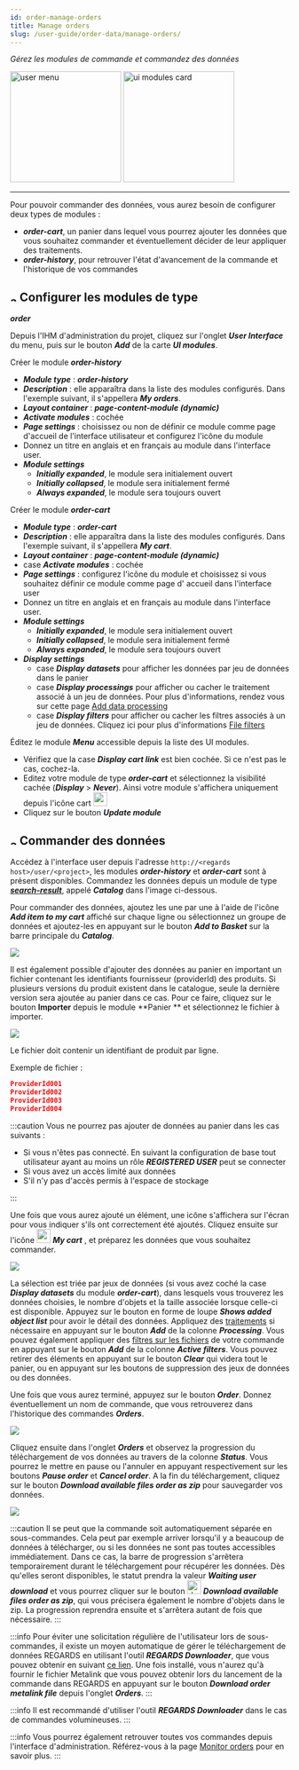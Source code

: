 ```yaml
---
id: order-manage-orders
title: Manage orders
slug: /user-guide/order-data/manage-orders/
---
```


*Gérez les modules de commande et commandez des données*

<img src="/images/user-documentation/v1.4/6-catalog-consultation/catalog/user-interface-menu.png" alt="user menu" height="200"/> 
<img src="/images/user-documentation/v1.4/6-catalog-consultation/catalog/ui-modules-card.png" alt="ui modules card" height="200"/>

---

Pour pouvoir commander des données, vous aurez besoin de configurer deux types de modules :

- ***order-cart***, un panier dans lequel vous pourrez ajouter les données que vous souhaitez commander et
  éventuellement décider de leur appliquer des traitements.
- ***order-history***, pour retrouver l'état d'avancement de la commande et l'historique de vos commandes

## <img src="/images/user-documentation/doc-icons/right-arrow.png" alt="arrow" height="12" width="12"/> Configurer les modules de type

***order***

Depuis l'IHM d'administration du projet, cliquez sur l'onglet ***User Interface*** du menu, puis sur le bouton ***Add***
de la carte ***UI modules***.

Créer le module ***order-history***

- ***Module type*** : ***order-history***
- ***Description*** : elle apparaîtra dans la liste des modules configurés. Dans l'exemple suivant, il s'appellera
  ***My orders***.
- ***Layout container*** : ***page-content-module (dynamic)***
- ***Activate modules*** : cochée
- ***Page settings*** : choisissez ou non de définir ce module comme page d'accueil de l'interface utilisateur et
  configurez l'icône du module
- Donnez un titre en anglais et en français au module dans l'interface user.
- ***Module settings***
    - ***Initially expanded***, le module sera initialement ouvert
    - ***Initially collapsed***, le module sera initialement fermé
    - ***Always expanded***, le module sera toujours ouvert

Créer le module ***order-cart***

- ***Module type*** : ***order-cart***
- ***Description*** : elle apparaîtra dans la liste des modules configurés. Dans l'exemple suivant, il s'appellera
  ***My cart***.
- ***Layout container*** : ***page-content-module (dynamic)***
- case ***Activate modules*** : cochée
- ***Page settings*** : configurez l'icône du module et choisissez si vous souhaitez définir ce module comme page d'
  accueil dans l'interface user
- Donnez un titre en anglais et en français au module dans l'interface user.
- ***Module settings***
    - ***Initially expanded***, le module sera initialement ouvert
    - ***Initially collapsed***, le module sera initialement fermé
    - ***Always expanded***, le module sera toujours ouvert
- ***Display settings***
    - case ***Display datasets*** pour afficher les données par jeu de données dans le panier
    - case ***Display processings*** pour afficher ou cacher le traitement associé à un jeu de données. Pour plus
      d'informations, rendez vous sur cette page [Add data processing](processing.md)
    - case ***Display filters*** pour afficher ou cacher les filtres associés à un jeu de données. Cliquez ici pour plus
      d'informations [File filters](file-filters.md)

Éditez le module ***Menu*** accessible depuis la liste des UI modules.

- Vérifiez que la case ***Display cart link*** est bien cochée. Si ce n'est pas le cas, cochez-la.
- Editez votre module de type ***order-cart*** et sélectionnez la visibilité cachée (***Display*** > ***Never***). Ainsi
  votre module s'affichera uniquement depuis l'icône
  cart <img src="/images/user-documentation/regards-icons/user/cart.png" alt="cart" height="25" width="25"/>
- Cliquez sur le bouton ***Update module***

## <img src="/images/user-documentation/doc-icons/right-arrow.png" alt="arrow" height="12" width="12"/> Commander des données

Accédez à l'interface user depuis l'adresse `http://<regards host>/user/<project>`, les modules ***order-history*** et
***order-cart*** sont à présent disponibles. Commandez les données depuis un module de type
***[search-result](../6-catalog-consultation/catalog-configuration.md)***, appelé ***Catalog*** dans l'image ci-dessous.

Pour commander des données, ajoutez les une par une à l'aide de l'icône ***Add item to my cart*** affiché sur chaque
ligne ou sélectionnez un groupe de données et ajoutez-les en appuyant sur le bouton ***Add to Basket*** sur la barre
principale du ***Catalog***.

![](./sources/order-data.png)

Il est également possible d'ajouter des données au panier en important un fichier contenant les identifiants
fournisseur (providerId) des produits. Si plusieurs versions du produit existent dans le catalogue, seule la dernière
version sera ajoutée au panier dans ce cas. Pour ce faire, cliquez sur le bouton **Importer** depuis le module **Panier
**
et sélectionnez le fichier à importer.

![](./sources/basket-import-file.png)

Le fichier doit contenir un identifiant de produit par ligne.

Exemple de fichier :

```json
ProviderId001
ProviderId002
ProviderId003
ProviderId004
```

:::caution
Vous ne pourrez pas ajouter de données au panier dans les cas suivants :

- Si vous n'êtes pas connecté. En suivant la configuration de base tout utilisateur ayant au moins un rôle
  ***REGISTERED USER*** peut se connecter
- Si vous avez un accès limité aux données
- S'il n'y pas d'accès permis à l'espace de stockage

:::

Une fois que vous aurez ajouté un élément, une icône s'affichera sur l'écran pour vous indiquer s'ils ont correctement
été ajoutés.
Cliquez ensuite sur l'icône <img src="/images/user-documentation/regards-icons/user/cart.png" alt="cart" width="25"/>
***My cart*** , et préparez les données que vous souhaitez commander.

![](./sources/order-cart.png)

La sélection est triée par jeux de données (si vous avez coché la case ***Display datasets*** du module
***order-cart***), dans lesquels vous trouverez les données choisies, le nombre d'objets et la taille associée lorsque
celle-ci est disponible. Appuyez sur le bouton en forme de loupe ***Shows added object list*** pour avoir le détail des
données. Appliquez des [traitements](processing.md) si nécessaire en appuyant sur le bouton ***Add*** de la colonne
***Processing***. Vous pouvez également appliquer des [filtres sur les fichiers](file-filters.md) de votre commande en
appuyant sur le bouton ***Add*** de la colonne ***Active filters***. Vous pouvez retirer des éléments en appuyant sur le
bouton ***Clear*** qui videra tout le panier, ou en appuyant sur les boutons de suppression des jeux de données ou des
données.

Une fois que vous aurez terminé, appuyez sur le bouton ***Order***. Donnez éventuellement un nom de commande, que vous
retrouverez dans l'historique des commandes ***Orders***.

![](./sources/order-action.png)

Cliquez ensuite dans l'onglet ***Orders*** et observez la progression du téléchargement de vos données au travers de la
colonne ***Status***. Vous pourrez le mettre en pause ou l'annuler en appuyant respectivement sur les boutons
***Pause order*** et ***Cancel order***. A la fin du téléchargement, cliquez sur le bouton
***Download available files order as zip*** pour sauvegarder vos données.

![](./sources/order-module.png)

:::caution
Il se peut que la commande soit automatiquement séparée en sous-commandes. Cela peut par exemple arriver lorsqu'il y a
beaucoup de données à télécharger, ou si les données ne sont pas toutes accessibles immédiatement. Dans ce cas, la barre
de progression s'arrêtera temporairement durant le téléchargement pour récupérer les données. Dès qu'elles seront
disponibles, le statut prendra la valeur ***Waiting user download*** et vous pourrez cliquer sur le
bouton <img src="/images/user-documentation/regards-icons/user/download.png" alt="download" width="25"/>
***Download available files order as zip***, qui vous précisera également le nombre d'objets dans le zip. La progression
reprendra ensuite et s'arrêtera autant de fois que nécessaire.
:::

:::info
Pour éviter une solicitation régulière de l'utilisateur lors de sous-commandes, il existe un moyen automatique de gérer
le téléchargement de données REGARDS en utilisant l'outil ***REGARDS Downloader***, que vous pouvez obtenir en
suivant [ce lien](https://github.com/RegardsOss/RegardsDownloader). Une fois installé, vous n'aurez qu'à fournir le
fichier Metalink que vous pouvez obtenir lors du lancement de la commande dans REGARDS en appuyant sur le bouton
***Download order metalink file*** depuis l'onglet ***Orders***.
:::

:::info
Il est recommandé d'utiliser l'outil ***REGARDS Downloader*** dans le cas de commandes volumineuses.
:::

:::info
Vous pourrez également retrouver toutes vos commandes depuis l'interface d'administration. Référez-vous à la
page [Monitor orders](monitor-orders.md) pour en savoir plus.
:::
